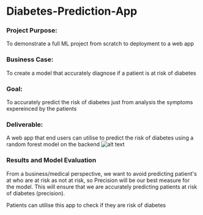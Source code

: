 # Diabetes-Prediction-App

### Project Purpose:
To demonstrate a full ML project from scratch to deployment to a web app

### Business Case:
To create a model that accurately diagnose if a patient is at risk of diabetes

### Goal:
To accurately predict the risk of diabetes just from analysis the symptoms expereinced by the patients

### Deliverable:
A web app that end users can utilise to predict the risk of diabetes using a random forest model on the backend
![alt text](https://github.com/Keno-DataGuy/Diabetes-Prediction-App/blob/main/Streamlit_App.jpg)

### Results and Model Evaluation
From a business/medical perspective, we want to avoid predicting patient's at who are at risk as not at risk, so Precision will be our best measure for the model. This will ensure that we are accurately predicting patients at risk of diabetes (precision).

Patients can utilise this app to check if they are risk of diabetes
